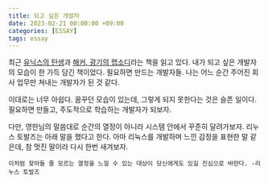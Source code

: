 ```yaml
---
title: 되고 싶은 개발자
date: 2023-02-21 00:00:00 +09:00
categories: [ESSAY]
tags: essay
---
```


최근 [유닉스의 탄생](http://www.yes24.com/Product/Goods/91213198)과 [해커, 광기의 랩소디](http://www.yes24.com/Product/Goods/72302803)라는 책을 읽고 있다. 내가 되고 싶은 개발자의 모습이 한 가득 담긴 책이었다. 필요하면 만드는 개발자들. 나는 어느 순간 주어진 회사 업무만 쳐내는 개발자가 된 것 같다. 

이대로는 너무 아쉽다. 꿈꾸던 모습이 있는데, 그렇게 되지 못한다는 것은 슬픈 일이다. 필요하면 만들고, 주도적으로 학습하는 개발자가 되보자. 

다만, 영한님의 말씀대로 순간의 열정이 아니라 시스템 안에서 꾸준히 달려가보자. 리누스 토발즈는 아래 말을 했다고 한다. 아마 리눅스를 개발하며 느낀 감정을 표현한 말 같은데, 참 멋진 말이라 다시 한번 새겨보자.

`이처럼 잦아들 줄 모르는 열정을 느낄 수 있는 대상이 당신에게도 있길 진심으로 바란다. -리누스 토발즈`

